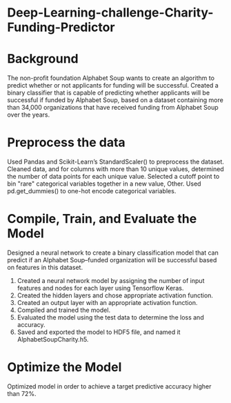 # Deep-Learning-challenge-Charity-Funding-Predictor
# Background
 The non-profit foundation Alphabet Soup wants to create an algorithm to predict whether or not applicants for funding will be successful. Created a binary classifier that is capable of predicting whether applicants will be successful if funded by Alphabet Soup, based on a dataset containing more than 34,000 organizations that have received funding from Alphabet Soup over the years.

# Preprocess the data
 Used Pandas and Scikit-Learn’s StandardScaler() to preprocess the dataset. Cleaned data, and for columns with more than 10 unique values, determined the number of data points for each unique value. Selected a cutoff point to bin "rare" categorical variables together in a new value, Other. Used pd.get_dummies() to one-hot encode categorical variables.

# Compile, Train, and Evaluate the Model
 Designed a neural network to create a binary classification model that can predict if an Alphabet Soup–funded organization will be successful based on features in this dataset.

1.	Created a neural network model by assigning the number of input features and nodes for each layer using Tensorflow Keras.
2.	Created the hidden layers and chose appropriate activation function.
3.	Created an output layer with an appropriate activation function.
4.	Compiled and trained the model.
5.	Evaluated the model using the test data to determine the loss and accuracy.
6.	Saved and exported the model to HDF5 file, and named it AlphabetSoupCharity.h5.

# Optimize the Model
 Optimized model in order to achieve a target predictive accuracy higher than 72%.
